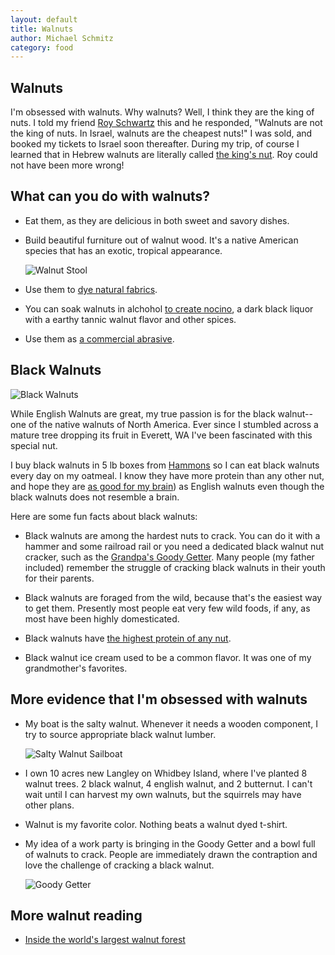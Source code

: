 ```yaml
---
layout: default
title: Walnuts
author: Michael Schmitz
category: food
---
```


## Walnuts

I'm obsessed with walnuts.  Why walnuts?  Well, I think they are the king of nuts.  I told my friend [Roy Schwartz](https://schwartz-lab-huji.github.io/) this and he responded, "Walnuts are not the king of nuts.  In Israel, walnuts are the cheapest nuts!"  I was sold, and booked my tickets to Israel soon thereafter.  During my trip, of course I learned that in Hebrew walnuts are literally called [the king's nut](https://www.balashon.com/2009/02/egoz.html).  Roy could not have been more wrong!

## What can you do with walnuts?

* Eat them, as they are delicious in both sweet and savory dishes.

* Build beautiful furniture out of walnut wood.  It's a native American species that has an exotic, tropical appearance.

  ![Walnut Stool]({{site.url}}/assets/img/walnuts/walnutstool.jpg)

* Use them to [dye natural fabrics]({{site.url}}/projects/dyeing.html).

* You can soak walnuts in alchohol [to create nocino](https://schmitztech.com/fermentation/nocino.html),
a dark black liquor with a earthy tannic walnut flavor and other spices.

* Use them as [a commercial abrasive](https://black-walnuts.com/view-nutshell-products/).

## Black Walnuts

 ![Black Walnuts]({{site.url}}/assets/img/walnuts/blackwalnut.png)

While English Walnuts are great, my true passion is for the black walnut--one
of the native walnuts of North America.  Ever since I stumbled across a mature
tree dropping its fruit in Everett, WA I've been fascinated with this special
nut.

I buy black walnuts in 5 lb boxes from [Hammons](https://black-walnuts.com/) so
I can eat black walnuts every day on my oatmeal.  I know they have more protein than any other nut,
and hope they are [as good for my brain](https://www.nytimes.com/2022/04/21/well/mind/dementia-prevention-food-diet.html))
as English walnuts even though the black walnuts does not resemble a brain.

Here are some fun facts about black walnuts:

* Black walnuts are among the hardest nuts to crack.  You can do it with a hammer and some railroad rail or you need a dedicated black walnut nut cracker, such as the [Grandpa's Goody Getter](https://www.grandpasgoodygetter.com/).  Many people (my father included) remember the struggle of cracking black walnuts in their youth for their parents.

* Black walnuts are foraged from the wild, because that's the easiest way to get them.  Presently most people eat very few wild foods, if any, as most have been highly domesticated.

* Black walnuts have [the highest protein of any nut](https://black-walnuts.com/learn-about-black-walnuts/health-and-nutrition/).

* Black walnut ice cream used to be a common flavor.  It was one of my grandmother's favorites.

## More evidence that I'm obsessed with walnuts

* My boat is the salty walnut.  Whenever it needs a wooden component, I try to source appropriate
black walnut lumber.

  ![Salty Walnut Sailboat]({{site.url}}/assets/img/walnuts/saltywalnut.jpg)

* I own 10 acres new Langley on Whidbey Island, where I've planted 8 walnut trees.  2 black walnut,
4 english walnut, and 2 butternut.  I can't wait until I can harvest my own walnuts, but the
squirrels may have other plans.

* Walnut is my favorite color.  Nothing beats a walnut dyed t-shirt.

* My idea of a work party is bringing in the Goody Getter and a bowl full of walnuts to crack.
People are immediately drawn the contraption and love the challenge of cracking a black walnut.

  ![Goody Getter]({{site.url}}/assets/img/walnuts/goodygetter.jpg)

## More walnut reading

* [Inside the world's largest walnut forest](https://roadsandkingdoms.com/2017/inside-the-worlds-largest-walnut-forest/)


